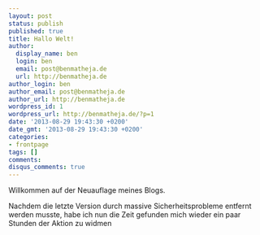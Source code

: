```yaml
---
layout: post
status: publish
published: true
title: Hallo Welt!
author:
  display_name: ben
  login: ben
  email: post@benmatheja.de
  url: http://benmatheja.de
author_login: ben
author_email: post@benmatheja.de
author_url: http://benmatheja.de
wordpress_id: 1
wordpress_url: http://benmatheja.de/?p=1
date: '2013-08-29 19:43:30 +0200'
date_gmt: '2013-08-29 19:43:30 +0200'
categories:
- frontpage
tags: []
comments:
disqus_comments: true
---
```

<p>Willkommen auf der Neuauflage meines Blogs.</p>
<p>Nachdem die letzte Version durch massive Sicherheitsprobleme entfernt werden musste, habe ich nun die Zeit gefunden mich wieder ein paar Stunden der Aktion zu widmen</p>
